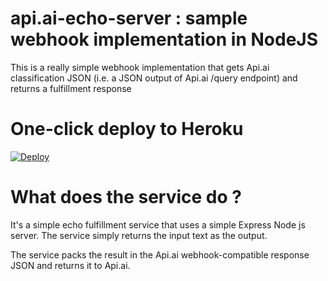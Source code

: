# api.ai-echo-server : sample webhook implementation in NodeJS
This is a really simple webhook implementation that gets Api.ai classification JSON (i.e. a JSON output of Api.ai /query endpoint) and returns a fulfillment response

# One-click deploy to Heroku
[![Deploy](https://www.herokucdn.com/deploy/button.svg)](https://heroku.com/deploy)

# What does the service do ?
It's a simple echo fulfillment service that uses a simple Express Node js server. The service simply returns the input text as the output. 

The service packs the result in the Api.ai webhook-compatible response JSON and returns it to Api.ai.